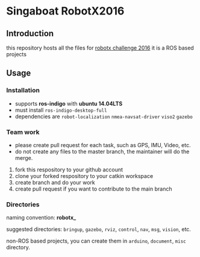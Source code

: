 Singaboat RobotX2016
====================

Introduction
------------
this repository hosts all the files for [robotx challenge 2016](http://www.robotx.org)
it is a ROS based projects

Usage
-----
### Installation ###
+ supports **ros-indigo** with **ubuntu 14.04LTS**
+ must install `ros-indigo-desktop-full`
+ dependencies are `robot-localization` `nmea-navsat-driver` `viso2` `gazebo`

### Team work ###
+ please create pull request for each task, such as GPS, IMU, Video, etc.
+ do not create any files to the master branch, the maintainer will do the merge.


1. fork this respository to your github account
2. clone your forked respository to your catkin workspace
3. create branch and do your work
4. create pull request if you want to contribute to the main branch

### Directories ###

naming convention: **robotx_**

suggested directories: `bringup`, `gazebo`, `rviz`, `control`, `nav`, `msg`, `vision`, etc.

non-ROS based projects, you can create them in `arduino`, `document`, `misc` directory.


